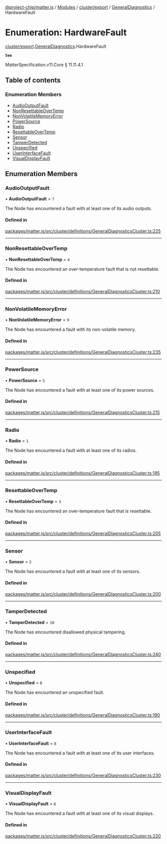 [@project-chip/matter.js](../README.md) / [Modules](../modules.md) / [cluster/export](../modules/cluster_export.md) / [GeneralDiagnostics](../modules/cluster_export.GeneralDiagnostics.md) / HardwareFault

# Enumeration: HardwareFault

[cluster/export](../modules/cluster_export.md).[GeneralDiagnostics](../modules/cluster_export.GeneralDiagnostics.md).HardwareFault

**`See`**

MatterSpecification.v11.Core § 11.11.4.1

## Table of contents

### Enumeration Members

- [AudioOutputFault](cluster_export.GeneralDiagnostics.HardwareFault.md#audiooutputfault)
- [NonResettableOverTemp](cluster_export.GeneralDiagnostics.HardwareFault.md#nonresettableovertemp)
- [NonVolatileMemoryError](cluster_export.GeneralDiagnostics.HardwareFault.md#nonvolatilememoryerror)
- [PowerSource](cluster_export.GeneralDiagnostics.HardwareFault.md#powersource)
- [Radio](cluster_export.GeneralDiagnostics.HardwareFault.md#radio)
- [ResettableOverTemp](cluster_export.GeneralDiagnostics.HardwareFault.md#resettableovertemp)
- [Sensor](cluster_export.GeneralDiagnostics.HardwareFault.md#sensor)
- [TamperDetected](cluster_export.GeneralDiagnostics.HardwareFault.md#tamperdetected)
- [Unspecified](cluster_export.GeneralDiagnostics.HardwareFault.md#unspecified)
- [UserInterfaceFault](cluster_export.GeneralDiagnostics.HardwareFault.md#userinterfacefault)
- [VisualDisplayFault](cluster_export.GeneralDiagnostics.HardwareFault.md#visualdisplayfault)

## Enumeration Members

### AudioOutputFault

• **AudioOutputFault** = ``7``

The Node has encountered a fault with at least one of its audio outputs.

#### Defined in

[packages/matter.js/src/cluster/definitions/GeneralDiagnosticsCluster.ts:225](https://github.com/project-chip/matter.js/blob/558e12c94a201592c28c7bc0743705360b3e5ca6/packages/matter.js/src/cluster/definitions/GeneralDiagnosticsCluster.ts#L225)

___

### NonResettableOverTemp

• **NonResettableOverTemp** = ``4``

The Node has encountered an over-temperature fault that is not resettable.

#### Defined in

[packages/matter.js/src/cluster/definitions/GeneralDiagnosticsCluster.ts:210](https://github.com/project-chip/matter.js/blob/558e12c94a201592c28c7bc0743705360b3e5ca6/packages/matter.js/src/cluster/definitions/GeneralDiagnosticsCluster.ts#L210)

___

### NonVolatileMemoryError

• **NonVolatileMemoryError** = ``9``

The Node has encountered a fault with its non-volatile memory.

#### Defined in

[packages/matter.js/src/cluster/definitions/GeneralDiagnosticsCluster.ts:235](https://github.com/project-chip/matter.js/blob/558e12c94a201592c28c7bc0743705360b3e5ca6/packages/matter.js/src/cluster/definitions/GeneralDiagnosticsCluster.ts#L235)

___

### PowerSource

• **PowerSource** = ``5``

The Node has encountered a fault with at least one of its power sources.

#### Defined in

[packages/matter.js/src/cluster/definitions/GeneralDiagnosticsCluster.ts:215](https://github.com/project-chip/matter.js/blob/558e12c94a201592c28c7bc0743705360b3e5ca6/packages/matter.js/src/cluster/definitions/GeneralDiagnosticsCluster.ts#L215)

___

### Radio

• **Radio** = ``1``

The Node has encountered a fault with at least one of its radios.

#### Defined in

[packages/matter.js/src/cluster/definitions/GeneralDiagnosticsCluster.ts:195](https://github.com/project-chip/matter.js/blob/558e12c94a201592c28c7bc0743705360b3e5ca6/packages/matter.js/src/cluster/definitions/GeneralDiagnosticsCluster.ts#L195)

___

### ResettableOverTemp

• **ResettableOverTemp** = ``3``

The Node has encountered an over-temperature fault that is resettable.

#### Defined in

[packages/matter.js/src/cluster/definitions/GeneralDiagnosticsCluster.ts:205](https://github.com/project-chip/matter.js/blob/558e12c94a201592c28c7bc0743705360b3e5ca6/packages/matter.js/src/cluster/definitions/GeneralDiagnosticsCluster.ts#L205)

___

### Sensor

• **Sensor** = ``2``

The Node has encountered a fault with at least one of its sensors.

#### Defined in

[packages/matter.js/src/cluster/definitions/GeneralDiagnosticsCluster.ts:200](https://github.com/project-chip/matter.js/blob/558e12c94a201592c28c7bc0743705360b3e5ca6/packages/matter.js/src/cluster/definitions/GeneralDiagnosticsCluster.ts#L200)

___

### TamperDetected

• **TamperDetected** = ``10``

The Node has encountered disallowed physical tampering.

#### Defined in

[packages/matter.js/src/cluster/definitions/GeneralDiagnosticsCluster.ts:240](https://github.com/project-chip/matter.js/blob/558e12c94a201592c28c7bc0743705360b3e5ca6/packages/matter.js/src/cluster/definitions/GeneralDiagnosticsCluster.ts#L240)

___

### Unspecified

• **Unspecified** = ``0``

The Node has encountered an unspecified fault.

#### Defined in

[packages/matter.js/src/cluster/definitions/GeneralDiagnosticsCluster.ts:190](https://github.com/project-chip/matter.js/blob/558e12c94a201592c28c7bc0743705360b3e5ca6/packages/matter.js/src/cluster/definitions/GeneralDiagnosticsCluster.ts#L190)

___

### UserInterfaceFault

• **UserInterfaceFault** = ``8``

The Node has encountered a fault with at least one of its user interfaces.

#### Defined in

[packages/matter.js/src/cluster/definitions/GeneralDiagnosticsCluster.ts:230](https://github.com/project-chip/matter.js/blob/558e12c94a201592c28c7bc0743705360b3e5ca6/packages/matter.js/src/cluster/definitions/GeneralDiagnosticsCluster.ts#L230)

___

### VisualDisplayFault

• **VisualDisplayFault** = ``6``

The Node has encountered a fault with at least one of its visual displays.

#### Defined in

[packages/matter.js/src/cluster/definitions/GeneralDiagnosticsCluster.ts:220](https://github.com/project-chip/matter.js/blob/558e12c94a201592c28c7bc0743705360b3e5ca6/packages/matter.js/src/cluster/definitions/GeneralDiagnosticsCluster.ts#L220)
